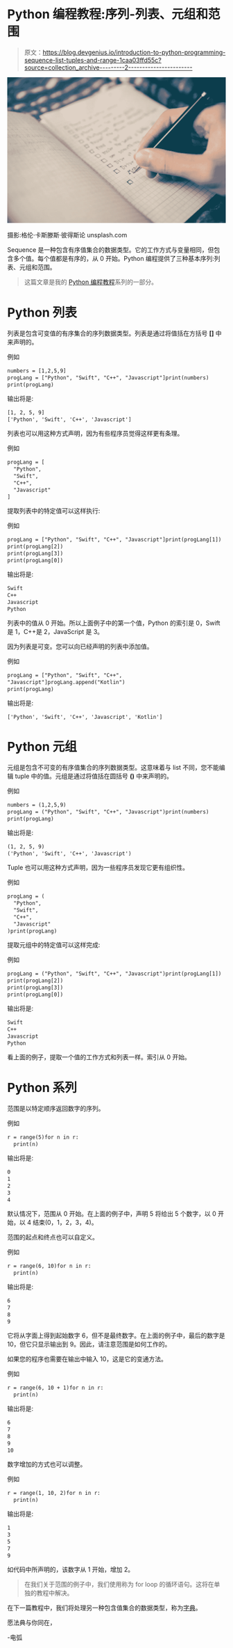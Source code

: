 # Python 编程教程:序列-列表、元组和范围

> 原文：<https://blog.devgenius.io/introduction-to-python-programming-sequence-list-tuples-and-range-1caa03ffd55c?source=collection_archive---------2----------------------->

![](img/4497771cc2dc2d15940290554da6428b.png)

摄影:格伦·卡斯滕斯·彼得斯论 unsplash.com

Sequence 是一种包含有序值集合的数据类型。它的工作方式与变量相同，但包含多个值。每个值都是有序的，从 0 开始。Python 编程提供了三种基本序列:列表、元组和范围。

> 这篇文章是我的 [Python 编程教程](https://arc-sosangyo.medium.com/list/introduction-to-python-programming-80e79264dcad)系列的一部分。

# Python 列表

列表是包含可变值的有序集合的序列数据类型。列表是通过将值括在方括号 **[]** 中来声明的。

例如

```
numbers = [1,2,5,9]
progLang = ["Python", "Swift", "C++", "Javascript"]print(numbers)
print(progLang)
```

输出将是:

```
[1, 2, 5, 9]
['Python', 'Swift', 'C++', 'Javascript']
```

列表也可以用这种方式声明，因为有些程序员觉得这样更有条理。

例如

```
progLang = [
  "Python",
  "Swift",
  "C++",
  "Javascript"
]
```

提取列表中的特定值可以这样执行:

例如

```
progLang = ["Python", "Swift", "C++", "Javascript"]print(progLang[1])
print(progLang[2])
print(progLang[3])
print(progLang[0])
```

输出将是:

```
Swift
C++
Javascript
Python
```

列表中的值从 0 开始。所以上面例子中的第一个值，Python 的索引是 0，Swift 是 1，C++是 2，JavaScript 是 3。

因为列表是可变。您可以向已经声明的列表中添加值。

例如

```
progLang = ["Python", "Swift", "C++", "Javascript"]progLang.append("Kotlin")
print(progLang)
```

输出将是:

```
['Python', 'Swift', 'C++', 'Javascript', 'Kotlin']
```

# Python 元组

元组是包含不可变的有序值集合的序列数据类型。这意味着与 list 不同，您不能编辑 tuple 中的值。元组是通过将值括在圆括号 **()** 中来声明的。

例如

```
numbers = (1,2,5,9)
progLang = ("Python", "Swift", "C++", "Javascript")print(numbers)
print(progLang)
```

输出将是:

```
(1, 2, 5, 9)
('Python', 'Swift', 'C++', 'Javascript')
```

Tuple 也可以用这种方式声明，因为一些程序员发现它更有组织性。

例如

```
progLang = (
  "Python",
  "Swift",
  "C++",
  "Javascript"
)print(progLang)
```

提取元组中的特定值可以这样完成:

例如

```
progLang = ("Python", "Swift", "C++", "Javascript")print(progLang[1])
print(progLang[2])
print(progLang[3])
print(progLang[0])
```

输出将是:

```
Swift
C++
Javascript
Python
```

看上面的例子，提取一个值的工作方式和列表一样。索引从 0 开始。

# Python 系列

范围是以特定顺序返回数字的序列。

例如

```
r = range(5)for n in r:
  print(n)
```

输出将是:

```
0
1
2
3
4
```

默认情况下，范围从 0 开始。在上面的例子中，声明 5 将给出 5 个数字，以 0 开始，以 4 结束(0，1，2，3，4)。

范围的起点和终点也可以自定义。

例如

```
r = range(6, 10)for n in r:
  print(n)
```

输出将是:

```
6
7
8
9
```

它将从字面上得到起始数字 6，但不是最终数字。在上面的例子中，最后的数字是 10，但它只显示输出到 9。因此，请注意范围是如何工作的。

如果您的程序也需要在输出中输入 10，这是它的变通方法。

例如

```
r = range(6, 10 + 1)for n in r:
  print(n)
```

输出将是:

```
6
7
8
9
10
```

数字增加的方式也可以调整。

例如

```
r = range(1, 10, 2)for n in r:
  print(n)
```

输出将是:

```
1
3
5
7
9
```

如代码中所声明的，该数字从 1 开始，增加 2。

> 在我们关于范围的例子中，我们使用称为 for loop 的循环语句。这将在单独的教程中解决。

在下一篇教程中，我们将处理另一种包含值集合的数据类型，称为[字典](https://arc-sosangyo.medium.com/introduction-to-python-programming-mapping-dictionary-4d63c5b4db2e)。

愿法典与你同在，

-电弧